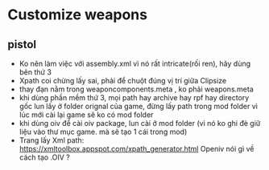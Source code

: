 # Customize weapons
## pistol
- Ko nên làm việc với assembly.xml vì nó rất intricate(rối ren), hãy dùng bên thứ 3
- Xpath coi chừng lấy sai, phải để chuột đúng vị trí giữa Clipsize
- thay đạn nằm trong weaponcomponents.meta , ko phải weapons.meta
- khi dùng phần mềm thứ 3, mọi path hay archive hay rpf hay directory gốc lun lấy ở folder orignal của game, đừng lấy path trong mod folder vì lúc mới cài lại game sẽ ko có mod folder
- khi dùng oiv để cài oiv package, lun cài ở mod folder (vì nó ko ghi đè giữ liệu vào thư mục game. mà sẽ tạo 1 cái trong mod)
- Trang lấy Xml path: https://xmltoolbox.appspot.com/xpath_generator.html
Openiv nói gì về cách tạo .OIV ?
